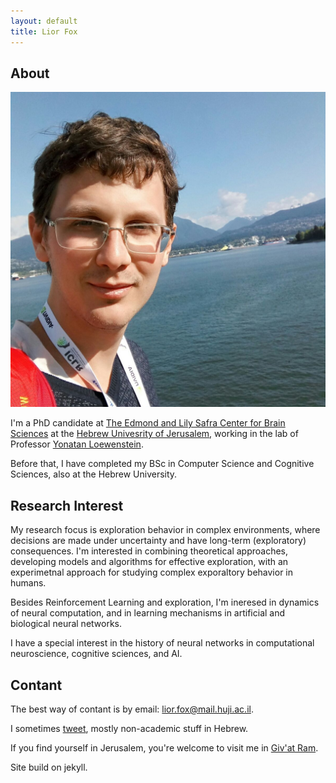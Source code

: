 ```yaml
---
layout: default
title: Lior Fox
---
```


## About

<img class="profile-picture" src="avatarsquare.jpg">

I'm a PhD candidate at [The Edmond and Lily Safra Center for Brain Sciences](https://elsc.huji.ac.il) at the [Hebrew Univesrity of Jerusalem](https://new.huji.ac.il/), working in the lab of Professor [Yonatan Loewenstein](https://loewenstein.huji.ac.il/). 

Before that, I have completed my BSc in Computer Science and Cognitive Sciences, also at the Hebrew University.

## Research Interest
My research focus is exploration behavior in complex environments, where decisions are made under uncertainty and have long-term (exploratory) consequences. I'm interested in combining theoretical approaches, developing models and algorithms for effective exploration, with an experimetnal approach for studying complex exporaltory behavior in humans.

Besides Reinforcement Learning and exploration, I'm ineresed in dynamics of neural computation, and in learning mechanisms in artificial and biological neural networks.

I have a special interest in the history of neural networks in computational neuroscience, cognitive sciences, and AI.

## Contant
The best way of contant is by email: [lior.fox@mail.huji.ac.il](mailto:lior.fox@mail.huji.ac.il). 

I sometimes [tweet](https://twitter.com/__lfx), mostly non-academic stuff in Hebrew.

If you find yourself in Jerusalem, you're welcome to visit me in [Giv'at Ram](https://goo.gl/maps/KcUpnmyK6838Gw8b6).

Site build on jekyll.